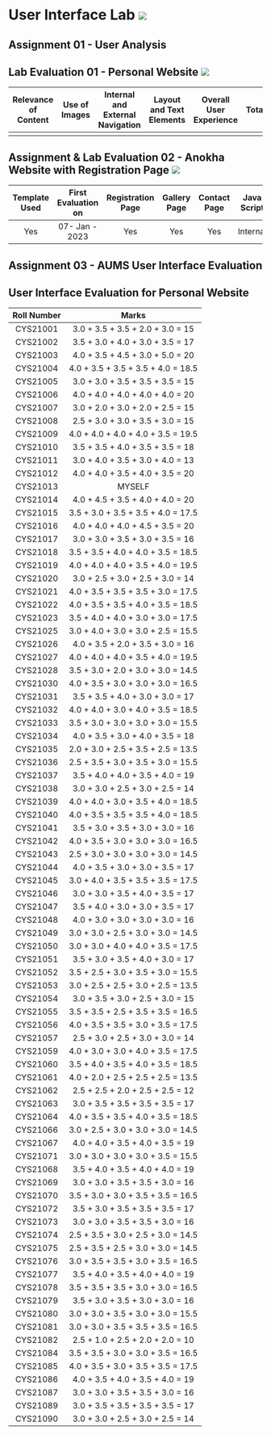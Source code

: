 # User Interface Lab ![](https://img.shields.io/badge/-Live-brightgreen)

## Assignment 01 - User Analysis 

## Lab Evaluation 01 - Personal Website ![](https://img.shields.io/badge/-Completed-brightgreen)

| Relevance of Content | Use of Images | Internal and External Navigation | Layout and Text Elements | Overall User Experience | Total | 
|:--------------------:|:-------------:|:--------------------------------:|:------------------------:|:-----------------------:|:-----:|
|                    |       |                   |                      |                  |     |

## Assignment & Lab Evaluation 02 - Anokha Website with Registration Page  ![](https://img.shields.io/badge/-Completed-brightgreen)

| Template Used | First Evaluation on |  Registration Page | Gallery Page | Contact Page | Java Script | Style Guide | Best Practices | 
|:-------------:|:-------------------:|:------------------:|:------------:|:------------:|:-----------:|:-----------:|:--------------:|
|     Yes       |   07- Jan - 2023    |       Yes          |      Yes     |     Yes      |   Internal  |     Yes     |     Yes        |

## Assignment 03 - AUMS User Interface Evaluation

## User Interface Evaluation for Personal Website


 |  Roll Number |               Marks                  | 
 |:------------:|:------------------------------------:| 
 |   CYS21001   | 3.0 + 3.5 + 3.5 + 2.0 + 3.0  = 15    | 
 |   CYS21002   | 3.5 + 3.0 + 4.0 + 3.0 + 3.5  = 17    | 
 |   CYS21003   | 4.0 + 3.5 + 4.5 + 3.0 + 5.0  = 20    | 
 |   CYS21004   | 4.0 + 3.5 + 3.5 + 3.5 + 4.0  = 18.5  | 
 |   CYS21005   | 3.0 + 3.0 + 3.5 + 3.5 + 3.5  = 15    | 
 |   CYS21006   | 4.0 + 4.0 + 4.0 + 4.0 + 4.0  = 20    | 
 |   CYS21007   | 3.0 + 2.0 + 3.0 + 2.0 + 2.5  = 15    |
 |   CYS21008   | 2.5 + 3.0 + 3.0 + 3.5 + 3.0  = 15    | 
 |   CYS21009   | 4.0 + 4.0 + 4.0 + 4.0 + 3.5  = 19.5  | 
 |   CYS21010   | 3.5 + 3.5 + 4.0 + 3.5 + 3.5  = 18    | 
 |   CYS21011   | 3.0 + 4.0 + 3.5 + 3.0 + 4.0  = 13    | 
 |   CYS21012   | 4.0 + 4.0 + 3.5 + 4.0 + 3.5  = 20    | 
 |   CYS21013   |                MYSELF                |
 |   CYS21014   | 4.0 + 4.5 + 3.5 + 4.0 + 4.0  = 20    |
 |   CYS21015   | 3.5 + 3.0 + 3.5 + 3.5 + 4.0  = 17.5  |
 |   CYS21016   | 4.0 + 4.0 + 4.0 + 4.5 + 3.5  = 20    | 
 |   CYS21017   | 3.0 + 3.0 + 3.5 + 3.0 + 3.5  = 16    | 
 |   CYS21018   | 3.5 + 3.5 + 4.0 + 4.0 + 3.5  = 18.5  | 
 |   CYS21019   | 4.0 + 4.0 + 4.0 + 3.5 + 4.0  = 19.5  | 
 |   CYS21020   | 3.0 + 2.5 + 3.0 + 2.5 + 3.0  = 14    | 
 |   CYS21021   | 4.0 + 3.5 + 3.5 + 3.5 + 3.0  = 17.5  | 
 |   CYS21022   | 4.0 + 3.5 + 3.5 + 4.0 + 3.5  = 18.5  | 
 |   CYS21023   | 3.5 + 4.0 + 4.0 + 3.0 + 3.0  = 17.5  | 
 |   CYS21025   | 3.0 + 4.0 + 3.0 + 3.0 + 2.5  = 15.5  | 
 |   CYS21026   | 4.0 + 3.5 + 2.0 + 3.5 + 3.0  = 16    | 
 |   CYS21027   | 4.0 + 4.0 + 4.0 + 3.5 + 4.0  = 19.5  | 
 |   CYS21028   | 3.5 + 3.0 + 2.0 + 3.0 + 3.0  = 14.5  | 
 |   CYS21030   | 4.0 + 3.5 + 3.0 + 3.0 + 3.0  = 16.5  | 
 |   CYS21031   | 3.5 + 3.5 + 4.0 + 3.0 + 3.0  = 17    | 
 |   CYS21032   | 4.0 + 4.0 + 3.0 + 4.0 + 3.5  = 18.5  | 
 |   CYS21033   | 3.5 + 3.0 + 3.0 + 3.0 + 3.0  = 15.5  | 
 |   CYS21034   | 4.0 + 3.5 + 3.0 + 4.0 + 3.5  = 18    | 
 |   CYS21035   | 2.0 + 3.0 + 2.5 + 3.5 + 2.5  = 13.5  | 
 |   CYS21036   | 2.5 + 3.5 + 3.0 + 3.5 + 3.0  = 15.5  | 
 |   CYS21037   | 3.5 + 4.0 + 4.0 + 3.5 + 4.0  = 19    |  
 |   CYS21038   | 3.0 + 3.0 + 2.5 + 3.0 + 2.5  = 14    | 
 |   CYS21039   | 4.0 + 4.0 + 3.0 + 3.5 + 4.0  = 18.5  | 
 |   CYS21040   | 4.0 + 3.5 + 3.5 + 3.5 + 4.0  = 18.5  | 
 |   CYS21041   | 3.5 + 3.0 + 3.5 + 3.0 + 3.0  = 16    | 
 |   CYS21042   | 4.0 + 3.5 + 3.0 + 3.0 + 3.0  = 16.5  | 
 |   CYS21043   | 2.5 + 3.0 + 3.0 + 3.0 + 3.0  = 14.5  | 
 |   CYS21044   | 4.0 + 3.5 + 3.0 + 3.0 + 3.5  = 17    | 
 |   CYS21045   | 3.0 + 4.0 + 3.5 + 3.5 + 3.5  = 17.5  | 
 |   CYS21046   | 3.0 + 3.0 + 3.5 + 4.0 + 3.5  = 17    | 
 |   CYS21047   | 3.5 + 4.0 + 3.0 + 3.0 + 3.5  = 17    | 
 |   CYS21048   | 4.0 + 3.0 + 3.0 + 3.0 + 3.0  = 16    | 
 |   CYS21049   | 3.0 + 3.0 + 2.5 + 3.0 + 3.0  = 14.5  | 
 |   CYS21050   | 3.0 + 3.0 + 4.0 + 4.0 + 3.5  = 17.5  | 
 |   CYS21051   | 3.5 + 3.0 + 3.5 + 4.0 + 3.0  = 17    |   
 |   CYS21052   | 3.5 + 2.5 + 3.0 + 3.5 + 3.0  = 15.5  |  
 |   CYS21053   | 3.0 + 2.5 + 2.5 + 3.0 + 2.5  = 13.5  |  
 |   CYS21054   | 3.0 + 3.5 + 3.0 + 2.5 + 3.0  = 15    | 
 |   CYS21055   | 3.5 + 3.5 + 2.5 + 3.5 + 3.5  = 16.5  | 
 |   CYS21056   | 4.0 + 3.5 + 3.5 + 3.0 + 3.5  = 17.5  | 
 |   CYS21057   | 2.5 + 3.0 + 2.5 + 3.0 + 3.0  = 14    | 
 |   CYS21059   | 4.0 + 3.0 + 3.0 + 4.0 + 3.5  = 17.5  | 
 |   CYS21060   | 3.5 + 4.0 + 3.5 + 4.0 + 3.5  = 18.5  | 
 |   CYS21061   | 4.0 + 2.0 + 2.5 + 2.5 + 2.5  = 13.5  | 
 |   CYS21062   | 2.5 + 2.5 + 2.0 + 2.5 + 2.5  = 12    | 
 |   CYS21063   | 3.0 + 3.5 + 3.5 + 3.5 + 3.5  = 17    | 
 |   CYS21064   | 4.0 + 3.5 + 3.5 + 4.0 + 3.5  = 18.5  | 
 |   CYS21066   | 3.0 + 2.5 + 3.0 + 3.0 + 3.0  = 14.5  | 
 |   CYS21067   | 4.0 + 4.0 + 3.5 + 4.0 + 3.5  = 19    | 
 |   CYS21071   | 3.0 + 3.0 + 3.0 + 3.0 + 3.5  = 15.5  | 
 |   CYS21068   | 3.5 + 4.0 + 3.5 + 4.0 + 4.0  = 19    | 
 |   CYS21069   | 3.0 + 3.0 + 3.5 + 3.5 + 3.0  = 16    | 
 |   CYS21070   | 3.5 + 3.0 + 3.0 + 3.5 + 3.5  = 16.5  | 
 |   CYS21072   | 3.5 + 3.0 + 3.5 + 3.5 + 3.5  = 17    | 
 |   CYS21073   | 3.0 + 3.0 + 3.5 + 3.5 + 3.0  = 16    | 
 |   CYS21074   | 2.5 + 3.5 + 3.0 + 2.5 + 3.0  = 14.5  | 
 |   CYS21075   | 2.5 + 3.5 + 2.5 + 3.0 + 3.0  = 14.5  | 
 |   CYS21076   | 3.0 + 3.5 + 3.5 + 3.0 + 3.5  = 16.5  | 
 |   CYS21077   | 3.5 + 4.0 + 3.5 + 4.0 + 4.0  = 19    | 
 |   CYS21078   | 3.5 + 3.5 + 3.5 + 3.0 + 3.0  = 16.5  | 
 |   CYS21079   | 3.5 + 3.0 + 3.5 + 3.0 + 3.0  = 16    | 
 |   CYS21080   | 3.0 + 3.0 + 3.5 + 3.0 + 3.0  = 15.5  | 
 |   CYS21081   | 3.0 + 3.0 + 3.5 + 3.5 + 3.5  = 16.5  | 
 |   CYS21082   | 2.5 + 1.0 + 2.5 + 2.0 + 2.0  = 10    | 
 |   CYS21084   | 3.5 + 3.5 + 3.0 + 3.0 + 3.5  = 16.5  | 
 |   CYS21085   | 4.0 + 3.5 + 3.0 + 3.5 + 3.5  = 17.5  | 
 |   CYS21086   | 4.0 + 3.5 + 4.0 + 3.5 + 4.0  = 19    | 
 |   CYS21087   | 3.0 + 3.0 + 3.5 + 3.5 + 3.0  = 16    | 
 |   CYS21089   | 3.0 + 3.5 + 3.5 + 3.5 + 3.5  = 17    | 
 |   CYS21090   | 3.0 + 3.0 + 2.5 + 3.0 + 2.5  = 14    |   
